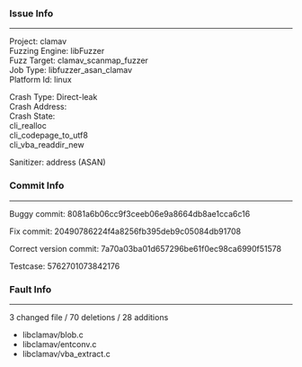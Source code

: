 ### Issue Info

------------
Project: clamav\
Fuzzing Engine: libFuzzer\
Fuzz Target: clamav_scanmap_fuzzer\
Job Type: libfuzzer_asan_clamav\
Platform Id: linux

Crash Type: Direct-leak\
Crash Address: \
Crash State:\
  cli_realloc\
  cli_codepage_to_utf8\
  cli_vba_readdir_new
  
Sanitizer: address (ASAN)

### Commit Info

---------

Buggy commit: 8081a6b06cc9f3ceeb06e9a8664db8ae1cca6c16 

Fix commit: 20490786224f4a8256fb395deb9c05084db91708 
 
Correct version commit: 7a70a03ba01d657296be61f0ec98ca6990f51578 

Testcase: 5762701073842176



### Fault Info

-----------------

3 changed file / 70 deletions / 28 additions 

- libclamav/blob.c
- libclamav/entconv.c
- libclamav/vba_extract.c

